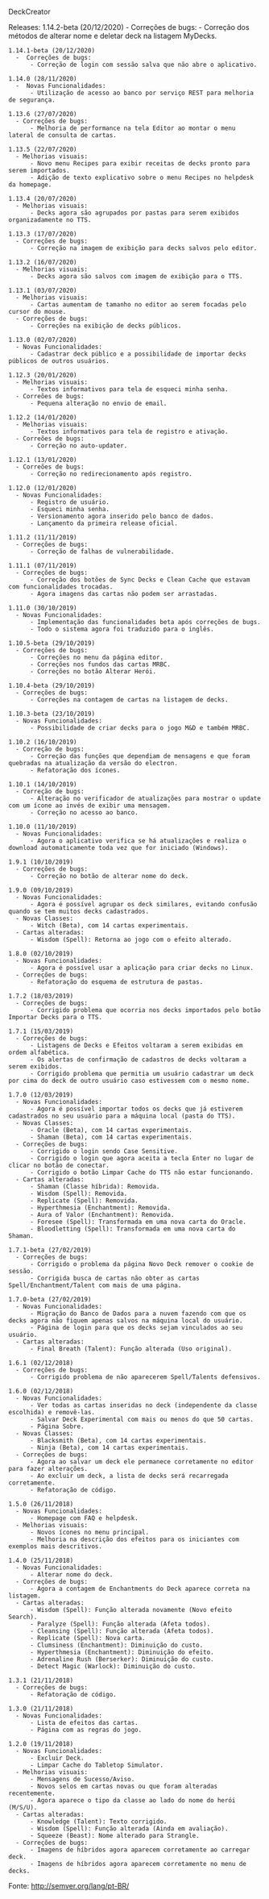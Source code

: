 DeckCreator

Releases:
    1.14.2-beta (20/12/2020)
      -  Correções de bugs:
          - Correção dos métodos de alterar nome e deletar deck na listagem MyDecks.

    1.14.1-beta (20/12/2020)
      -  Correções de bugs:
          - Correção de login com sessão salva que não abre o aplicativo.

    1.14.0 (28/11/2020)
      -  Novas Funcionalidades:
          - Utilização de acesso ao banco por serviço REST para melhoria de segurança.

    1.13.6 (27/07/2020)
      - Correções de bugs:
          - Melhoria de performance na tela Editor ao montar o menu lateral de consulta de cartas.

    1.13.5 (22/07/2020)
      - Melhorias visuais:
          - Novo menu Recipes para exibir receitas de decks pronto para serem importados.
          - Adição de texto explicativo sobre o menu Recipes no helpdesk da homepage.

    1.13.4 (20/07/2020)
      - Melhorias visuais:
          - Decks agora são agrupados por pastas para serem exibidos organizadamente no TTS.

    1.13.3 (17/07/2020)
      - Correções de bugs:
          - Correção na imagem de exibição para decks salvos pelo editor.

    1.13.2 (16/07/2020)
      - Melhorias visuais:
          - Decks agora são salvos com imagem de exibição para o TTS.

    1.13.1 (03/07/2020)
      - Melhorias visuais:
          - Cartas aumentam de tamanho no editor ao serem focadas pelo cursor do mouse.
      - Correções de bugs:
          - Correções na exibição de decks públicos.

    1.13.0 (02/07/2020)
      - Novas Funcionalidades:
          - Cadastrar deck público e a possibilidade de importar decks públicos de outros usuários.

    1.12.3 (20/01/2020)
      - Melhorias visuais:
          - Textos informativos para tela de esqueci minha senha.
      - Correões de bugs:
          - Pequena alteração no envio de email.

    1.12.2 (14/01/2020)
      - Melhorias visuais:
          - Textos informativos para tela de registro e ativação.
      - Correões de bugs:
          - Correção no auto-updater.

    1.12.1 (13/01/2020)
      - Correões de bugs:
          - Correção no redirecionamento após registro.

    1.12.0 (12/01/2020)
      - Novas Funcionalidades:
          - Registro de usuário.
          - Esqueci minha senha.
          - Versionamento agora inserido pelo banco de dados.
          - Lançamento da primeira release oficial.

    1.11.2 (11/11/2019)
      - Correções de bugs:
          - Correção de falhas de vulnerabilidade.

    1.11.1 (07/11/2019)
      - Correções de bugs:
          - Correção dos botões de Sync Decks e Clean Cache que estavam com funcionalidades trocadas.
          - Agora imagens das cartas não podem ser arrastadas.

    1.11.0 (30/10/2019)
      - Novas Funcionalidades:
          - Implementação das funcionalidades beta após correções de bugs.
          - Todo o sistema agora foi traduzido para o inglês.

    1.10.5-beta (29/10/2019)
      - Correções de bugs:
          - Correções no menu da página editor.
          - Correções nos fundos das cartas MRBC.
          - Correções no botão Alterar Herói.

    1.10.4-beta (29/10/2019)
      - Correções de bugs:
          - Correções na contagem de cartas na listagem de decks.

    1.10.3-beta (23/10/2019)
      - Novas Funcionalidades:
          - Possibilidade de criar decks para o jogo M&D e também MRBC.

    1.10.2 (16/10/2019)
      - Correção de bugs:
          - Correção das funções que dependiam de mensagens e que foram quebradas na atualização da versão do electron.
          - Refatoração dos ícones.

    1.10.1 (14/10/2019)
      - Correção de bugs:
          - Alteração no verificador de atualizações para mostrar o update com um ícone ao invés de exibir uma mensagem.
          - Correção no acesso ao banco.

    1.10.0 (11/10/2019)
      - Novas Funcionalidades:
          - Agora o aplicativo verifica se há atualizações e realiza o download automaticamente toda vez que for iniciado (Windows).

    1.9.1 (10/10/2019)
      - Correções de bugs:
          - Correção no botão de alterar nome do deck.

    1.9.0 (09/10/2019)
      - Novas Funcionalidades:
          - Agora é possível agrupar os deck similares, evitando confusão quando se tem muitos decks cadastrados.
      - Novas Classes:
          - Witch (Beta), com 14 cartas experimentais.
      - Cartas alteradas:
          - Wisdom (Spell): Retorna ao jogo com o efeito alterado.

    1.8.0 (02/10/2019)
      - Novas Funcionalidades:
          - Agora é possível usar a aplicação para criar decks no Linux.
      - Correções de bugs:
          - Refatoração do esquema de estrutura de pastas.

    1.7.2 (18/03/2019)
      - Correções de bugs:
          - Corrigido problema que ocorria nos decks importados pelo botão Importar Decks para o TTS.

    1.7.1 (15/03/2019)
      - Correções de bugs:
          - Listagens de Decks e Efeitos voltaram a serem exibidas em ordem alfabética.
          - Os alertas de confirmação de cadastros de decks voltaram a serem exibidos.
          - Corrigido problema que permitia um usuário cadastrar um deck por cima do deck de outro usuário caso estivessem com o mesmo nome.

    1.7.0 (12/03/2019)
      - Novas Funcionalidades:
          - Agora é possível importar todos os decks que já estiverem cadastrados no seu usuário para a máquina local (pasta do TTS).
      - Novas Classes:
          - Oracle (Beta), com 14 cartas experimentais.
          - Shaman (Beta), com 14 cartas experimentais.
      - Correções de bugs:
          - Corrigido o login sendo Case Sensitive.
          - Corrigido o login que agora aceita a tecla Enter no lugar de clicar no botão de conectar.
          - Corrigido o botão Limpar Cache do TTS não estar funcionando.
      - Cartas alteradas:
          - Shaman (Classe híbrida): Removida.
          - Wisdom (Spell): Removida.
          - Replicate (Spell): Removida.
          - Hyperthmesia (Enchantment): Removida.
          - Aura of Valor (Enchantment): Removida.
          - Foresee (Spell): Transformada em uma nova carta do Oracle.
          - Bloodletting (Spell): Transformada em uma nova carta do Shaman.

    1.7.1-beta (27/02/2019)
      - Correções de bugs:
          - Corrigido o problema da página Novo Deck remover o cookie de sessão.
          - Corrigida busca de cartas não obter as cartas Spell/Enchantment/Talent com mais de uma página.

    1.7.0-beta (27/02/2019)
      - Novas Funcionalidades:
          - Migração do Banco de Dados para a nuvem fazendo com que os decks agora não fiquem apenas salvos na máquina local do usuário.
          - Página de login para que os decks sejam vinculados ao seu usuário.
      - Cartas alteradas:
          - Final Breath (Talent): Função alterada (Uso original).

    1.6.1 (02/12/2018)
      - Correções de bugs:
          - Corrigido problema de não aparecerem Spell/Talents defensivos.

    1.6.0 (02/12/2018)
      - Novas Funcionalidades:
          - Ver todas as cartas inseridas no deck (independente da classe escolhida) e removê-las.
          - Salvar Deck Experimental com mais ou menos do que 50 cartas.
          - Página Sobre.
      - Novas Classes:
          - Blacksmith (Beta), com 14 cartas experimentais.
          - Ninja (Beta), com 14 cartas experimentais.
      - Correções de bugs:
          - Agora ao salvar um deck ele permanece corretamente no editor para fazer alterações.
          - Ao excluir um deck, a lista de decks será recarregada corretamente.
          - Refatoração de código.

    1.5.0 (26/11/2018)
      - Novas Funcionalidades:
          - Homepage com FAQ e helpdesk.
      - Melhorias visuais:
          - Novos ícones no menu principal.
          - Melhoria na descrição dos efeitos para os iniciantes com exemplos mais descritivos.

    1.4.0 (25/11/2018)
      - Novas Funcionalidades:
          - Alterar nome do deck.
      - Correções de bugs:
          - Agora a contagem de Enchantments do Deck aparece correta na listagem.
      - Cartas alteradas:
          - Wisdom (Spell): Função alterada novamente (Novo efeito Search).
          - Paralyze (Spell): Função alterada (Afeta todos).
          - Cleansing (Spell): Função alterada (Afeta todos).
          - Replicate (Spell): Nova carta.
          - Clumsiness (Enchantment): Diminuição do custo.
          - Hyperthmesia (Enchantment): Diminuição do efeito.
          - Adrenaline Rush (Berserker): Diminuição do custo.
          - Detect Magic (Warlock): Diminuição do custo.

    1.3.1 (21/11/2018)
      - Correções de bugs:
          - Refatoração de código.

    1.3.0 (21/11/2018)
      - Novas Funcionalidades:
          - Lista de efeitos das cartas.
          - Página com as regras do jogo.

    1.2.0 (19/11/2018)
      - Novas Funcionalidades:
          - Excluir Deck.
          - Limpar Cache do Tabletop Simulator.
      - Melhorias visuais:
          - Mensagens de Sucesso/Aviso.
          - Novos selos em cartas novas ou que foram alteradas recentemente.
          - Agora aparece o tipo da classe ao lado do nome do herói (M/S/U).
      - Cartas alteradas:
          - Knowledge (Talent): Texto corrigido.
          - Wisdom (Spell): Função alterada (Ainda em avaliação).
          - Squeeze (Beast): Nome alterado para Strangle.
      - Correções de bugs:
          - Imagens de híbridos agora aparecem corretamente ao carregar deck.
          - Imagens de híbridos agora aparecem corretamente no menu de decks.


Fonte: http://semver.org/lang/pt-BR/
